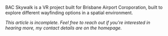 BAC Skywalk is a VR project built for Brisbane Airport Coroporation, built to explore different wayfinding options in a spatial environment. 


*This article is incomplete. Feel free to reach out if you're interested in hearing more, my contact details are on the homepage.*